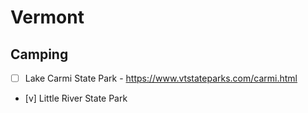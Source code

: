 # Vermont

## Camping

- [ ] Lake Carmi State Park - https://www.vtstateparks.com/carmi.html
- [v] Little River State Park